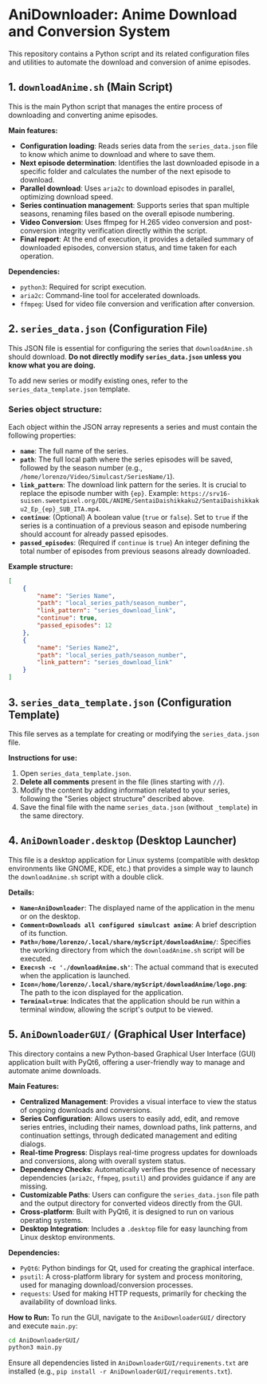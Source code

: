 # AniDownloader: Anime Download and Conversion System

This repository contains a Python script and its related configuration files and utilities to automate the download and conversion of anime episodes.

## 1. `downloadAnime.sh` (Main Script)

This is the main Python script that manages the entire process of downloading and converting anime episodes.

**Main features:**
- **Configuration loading**: Reads series data from the `series_data.json` file to know which anime to download and where to save them.
- **Next episode determination**: Identifies the last downloaded episode in a specific folder and calculates the number of the next episode to download.
- **Parallel download**: Uses `aria2c` to download episodes in parallel, optimizing download speed.
- **Series continuation management**: Supports series that span multiple seasons, renaming files based on the overall episode numbering.
- **Video Conversion**: Uses ffmpeg for H.265 video conversion and post-conversion integrity verification directly within the script.
- **Final report**: At the end of execution, it provides a detailed summary of downloaded episodes, conversion status, and time taken for each operation.

**Dependencies:**
- `python3`: Required for script execution.
- `aria2c`: Command-line tool for accelerated downloads.
- `ffmpeg`: Used for video file conversion and verification after conversion.

## 2. `series_data.json` (Configuration File)

This JSON file is essential for configuring the series that `downloadAnime.sh` should download. **Do not directly modify `series_data.json` unless you know what you are doing.**

To add new series or modify existing ones, refer to the `series_data_template.json` template.

### Series object structure:

Each object within the JSON array represents a series and must contain the following properties:

- **`name`**: The full name of the series.
- **`path`**: The full local path where the series episodes will be saved, followed by the season number (e.g., `/home/lorenzo/Video/Simulcast/SeriesName/1`).
- **`link_pattern`**: The download link pattern for the series. It is crucial to replace the episode number with `{ep}`. Example: `https://srv16-suisen.sweetpixel.org/DDL/ANIME/SentaiDaishikkaku2/SentaiDaishikkaku2_Ep_{ep}_SUB_ITA.mp4`.
- **`continue`**: (Optional) A boolean value (`true` or `false`). Set to `true` if the series is a continuation of a previous season and episode numbering should account for already passed episodes.
- **`passed_episodes`**: (Required if `continue` is `true`) An integer defining the total number of episodes from previous seasons already downloaded.

**Example structure:**

```json
[
    {
        "name": "Series Name",
        "path": "local_series_path/season_number",
        "link_pattern": "series_download_link",
        "continue": true,
        "passed_episodes": 12
    },
    {
        "name": "Series Name2",
        "path": "local_series_path/season_number",
        "link_pattern": "series_download_link"
    }
]
```

## 3. `series_data_template.json` (Configuration Template)

This file serves as a template for creating or modifying the `series_data.json` file.

**Instructions for use:**
1. Open `series_data_template.json`.
2. **Delete all comments** present in the file (lines starting with `//`).
3. Modify the content by adding information related to your series, following the "Series object structure" described above.
4. Save the final file with the name `series_data.json` (without `_template`) in the same directory.

## 4. `AniDownloader.desktop` (Desktop Launcher)

This file is a desktop application for Linux systems (compatible with desktop environments like GNOME, KDE, etc.) that provides a simple way to launch the `downloadAnime.sh` script with a double click.

**Details:**
- **`Name=AniDownloader`**: The displayed name of the application in the menu or on the desktop.
- **`Comment=Downloads all configured simulcast anime`**: A brief description of its function.
- **`Path=/home/lorenzo/.local/share/myScript/downloadAnime/`**: Specifies the working directory from which the `downloadAnime.sh` script will be executed.
- **`Exec=sh -c './downloadAnime.sh'`**: The actual command that is executed when the application is launched.
- **`Icon=/home/lorenzo/.local/share/myScript/downloadAnime/logo.png`**: The path to the icon displayed for the application.
- **`Terminal=true`**: Indicates that the application should be run within a terminal window, allowing the script's output to be viewed.

## 5. `AniDownloaderGUI/` (Graphical User Interface)

This directory contains a new Python-based Graphical User Interface (GUI) application built with PyQt6, offering a user-friendly way to manage and automate anime downloads.

**Main Features:**
- **Centralized Management**: Provides a visual interface to view the status of ongoing downloads and conversions.
- **Series Configuration**: Allows users to easily add, edit, and remove series entries, including their names, download paths, link patterns, and continuation settings, through dedicated management and editing dialogs.
- **Real-time Progress**: Displays real-time progress updates for downloads and conversions, along with overall system status.
- **Dependency Checks**: Automatically verifies the presence of necessary dependencies (`aria2c`, `ffmpeg`, `psutil`) and provides guidance if any are missing.
- **Customizable Paths**: Users can configure the `series_data.json` file path and the output directory for converted videos directly from the GUI.
- **Cross-platform**: Built with PyQt6, it is designed to run on various operating systems.
- **Desktop Integration**: Includes a `.desktop` file for easy launching from Linux desktop environments.

**Dependencies:**
- `PyQt6`: Python bindings for Qt, used for creating the graphical interface.
- `psutil`: A cross-platform library for system and process monitoring, used for managing download/conversion processes.
- `requests`: Used for making HTTP requests, primarily for checking the availability of download links.

**How to Run:**
To run the GUI, navigate to the `AniDownloaderGUI/` directory and execute `main.py`:
```bash
cd AniDownloaderGUI/
python3 main.py
```
Ensure all dependencies listed in `AniDownloaderGUI/requirements.txt` are installed (e.g., `pip install -r AniDownloaderGUI/requirements.txt`).


